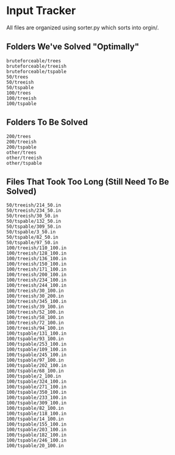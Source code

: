 # Input Tracker

All files are organized using sorter.py which sorts into orgin/.

## Folders We've Solved "Optimally"
```
bruteforceable/trees
bruteforceable/treeish
bruteforceable/tspable
50/trees
50/treeish
50/tspable
100/trees
100/treeish
100/tspable
```

## Folders To Be Solved
```
200/trees
200/treeish
200/tspable
other/trees
other/treeish
other/tspable
```

## Files That Took Too Long (Still Need To Be Solved)
```
50/treeish/214_50.in
50/treeish/234_50.in
50/treeish/30_50.in
50/tspable/132_50.in
50/tspable/309_50.in
50/tspable/3_50.in
50/tspable/82_50.in
50/tspable/97_50.in
100/treeish/110_100.in
100/treeish/128_100.in
100/treeish/136_100.in
100/treeish/150_100.in
100/treeish/171_100.in
100/treeish/200_100.in
100/treeish/234_100.in
100/treeish/244_100.in
100/treeish/30_100.in
100/treeish/30_200.in
100/treeish/345_100.in
100/treeish/39_100.in
100/treeish/52_100.in
100/treeish/58_100.in
100/treeish/72_100.in
100/treeish/94_100.in
100/tspable/131_100.in
100/tspable/93_100.in
100/tspable/253_100.in
100/tspable/109_100.in
100/tspable/245_100.in
100/tspable/97_100.in
100/tspable/202_100.in
100/tspable/68_100.in
100/tspable/2_100.in
100/tspable/324_100.in
100/tspable/271_100.in
100/tspable/350_100.in
100/tspable/233_100.in
100/tspable/309_100.in
100/tspable/82_100.in
100/tspable/118_100.in
100/tspable/14_100.in
100/tspable/155_100.in
100/tspable/203_100.in
100/tspable/182_100.in
100/tspable/246_100.in
100/tspable/20_100.in
```
